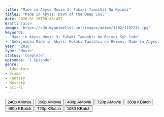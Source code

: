```yaml
---
title: "Made in Abyss Movie 3: Fukaki Tamashii No Reimei"
title2: "Made in Abyss: Dawn of the Deep Soul"
date: 2020-01-26T08:48:43Z
draft: false
image: 'https://cdn.myanimelist.net/images/anime/1502/110723l.jpg'
keywords:
- "Made in Abyss Movie 3: Fukaki Tamashii No Reimei Sub Indo"
- "Gekijouban Made in Abyss: Fukaki Tamashii no Reimei, Made in Abyss: Dawn of the Deep Soul 1 Episode Sub Indo"
year: '2020'
type: 'Movie'
status: 'Complete'
episodes: '1 Episode'
genre:
- Adventure
- Drama
- Fantasy
- Mystery
- Sci-Fi
---
```


<div class="d-g gg-5 gtc-r ai-c">
<button onclick="window.open('?arc=mdinabysmve3240/%5B240%5DMade%20in%20Abyss%20Movie%203.ia','_blank')">240p AMovie</button>
<button onclick="window.open('?arc=mdinabysmve3360/%5B360%5DMade%20in%20Abyss%20Movie%203.ia','_blank')">360p AMovie</button>
<button onclick="window.open('?arc=mdinabysmve3480/%5B480%5DMade%20in%20Abyss%20Movie%203.ia','_blank')">480p AMovie</button>
<button onclick="window.open('?arc=mdinabysmve3720/%5B720%5DMade%20in%20Abyss%20Movie%203.ia','_blank')">720p AMovie</button>
<button onclick="window.open('?bkus=M/Made.in.Abyss.Movie.3.Fukaki.Tamashii.no.Reimei.BD/MadeAbyss.Mov3.BD_360p','_blank')">360p KBatch</button>
<button onclick="window.open('?bkus=M/Made.in.Abyss.Movie.3.Fukaki.Tamashii.no.Reimei.BD/MadeAbyss.Mov3.BD_480p','_blank')">480p KBatch</button>
<button onclick="window.open('?bkus=M/Made.in.Abyss.Movie.3.Fukaki.Tamashii.no.Reimei.BD/MadeAbyss.Mov3.BD_720p','_blank')">720p KBatch</button>
<button onclick="window.open('?bkus=M/Made.in.Abyss.Movie.3.Fukaki.Tamashii.no.Reimei.BD/MadeAbyss.Mov3.BD_1080p','_blank')">1080 KBatch</button>
</div>
